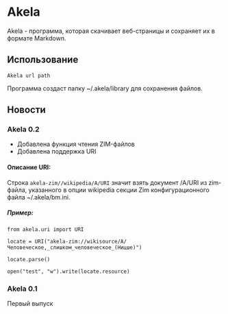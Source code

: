 Akela
=====

Akela - программа, которая скачивает веб-страницы и сохраняет их в
формате Markdown.

Использование
-------------

`Akela url path`

Программа создаст папку ~/.akela/library для 
сохранения файлов.

Новости
-------

### Akela 0.2

+ Добавлена функция чтения ZIM-файлов
+ Добавлена поддержка URI

#### Описание URI:

Cтрока `akela-zim//wikipedia/A/URI` значит взять документ
/A/URI из zim-файла, указанного в опции wikipedia 
секции Zim конфигурационного файла ~/.akela/bm.ini. 

##### Пример:


`from akela.uri import URI`

`locate = URI("akela-zim://wikisource/A/Человеческое,_слишком_человеческое_(Ницше)")`

`locate.parse()`

`open("test", "w").write(locate.resource)`


### Akela 0.1

Первый выпуск

